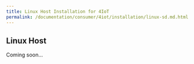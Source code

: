 ```yaml
---
title: Linux Host Installation for 4IoT
permalink: /documentation/consumer/4iot/installation/linux-sd.md.html
---
```



## Linux Host

Coming soon...